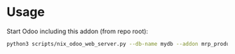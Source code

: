 # Usage

Start Odoo including this addon (from repo root):

```bash
python3 scripts/nix_odoo_web_server.py --db-name mydb --addon mrp_product_produce_delay_in_hour
```
